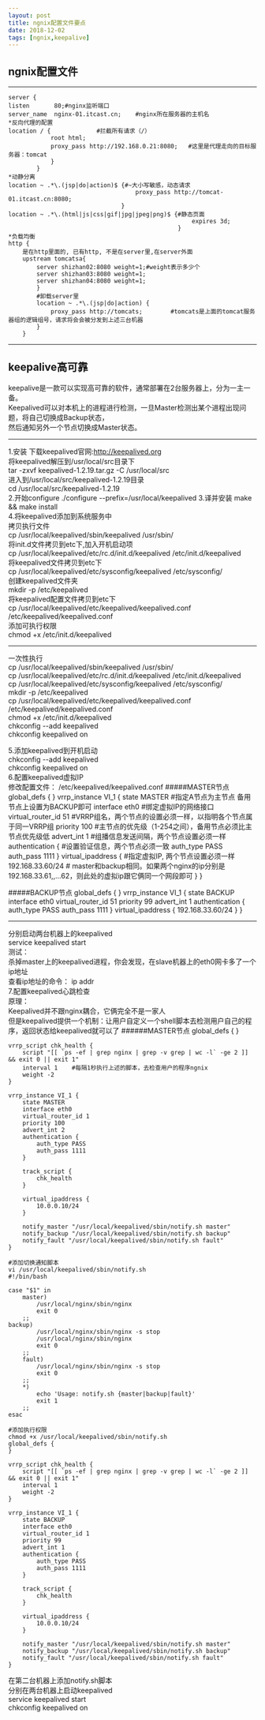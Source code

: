 ```yaml
---
layout: post
title: ngnix配置文件要点
date: 2018-12-02
tags: [ngnix,keepalive]
---
```


ngnix配置文件
----
****
    server {
    listen       80;#nginx监听端口
    server_name  nginx-01.itcast.cn;    #nginx所在服务器的主机名
    *反向代理的配置
    location / {             #拦截所有请求（/）
                root html;
                proxy_pass http://192.168.0.21:8080;   #这里是代理走向的目标服务器：tomcat
                }
            }
    *动静分离
    location ~ .*\.(jsp|do|action)$ {#~大小写敏感，动态请求
                                        proxy_pass http://tomcat-01.itcast.cn:8080;
                                    }
    location ~ .*\.(html|js|css|gif|jpg|jpeg|png)$ {#静态页面
                                                        expires 3d;
                                                    }
    *负载均衡
    http {
        是在http里面的, 已有http, 不是在server里,在server外面
        upstream tomcatsa{ 
            server shizhan02:8080 weight=1;#weight表示多少个
            server shizhan03:8080 weight=1;
            server shizhan04:8080 weight=1;
        	}
    		#卸载server里
    		location ~ .*\.(jsp|do|action) {
    		    proxy_pass http://tomcats;        #tomcats是上面的tomcat服务器组的逻辑组号，请求将会会被分发到上述三台机器
    		}
		}
********
keepalive高可靠
----
keepalive是一款可以实现高可靠的软件，通常部署在2台服务器上，分为一主一备。  
Keepalived可以对本机上的进程进行检测，一旦Master检测出某个进程出现问题，将自己切换成Backup状态，  
然后通知另外一个节点切换成Master状态。
*******
1.安装
下载keepalived官网:http://keepalived.org  
将keepalived解压到/usr/local/src目录下  
tar -zxvf  keepalived-1.2.19.tar.gz -C /usr/local/src  
进入到/usr/local/src/keepalived-1.2.19目录  
cd /usr/local/src/keepalived-1.2.19  
2.开始configure
./configure --prefix=/usr/local/keepalived
3.译并安装
make && make install  
4.将keepalived添加到系统服务中  
拷贝执行文件  
cp /usr/local/keepalived/sbin/keepalived /usr/sbin/  
将init.d文件拷贝到etc下,加入开机启动项  
cp /usr/local/keepalived/etc/rc.d/init.d/keepalived /etc/init.d/keepalived  
将keepalived文件拷贝到etc下  
cp /usr/local/keepalived/etc/sysconfig/keepalived /etc/sysconfig/  
创建keepalived文件夹  
mkdir -p /etc/keepalived  
将keepalived配置文件拷贝到etc下  
cp /usr/local/keepalived/etc/keepalived/keepalived.conf /etc/keepalived/keepalived.conf  
添加可执行权限  
chmod +x /etc/init.d/keepalived  
**********
一次性执行  
cp /usr/local/keepalived/sbin/keepalived /usr/sbin/  
cp /usr/local/keepalived/etc/rc.d/init.d/keepalived /etc/init.d/keepalived  
cp /usr/local/keepalived/etc/sysconfig/keepalived /etc/sysconfig/  
mkdir -p /etc/keepalived  
cp /usr/local/keepalived/etc/keepalived/keepalived.conf /etc/keepalived/keepalived.conf  
chmod +x /etc/init.d/keepalived  
chkconfig --add keepalived  
chkconfig keepalived on  

5.添加keepalived到开机启动  
chkconfig --add keepalived    
chkconfig keepalived on  
6.配置keepalived虚拟IP  
修改配置文件： /etc/keepalived/keepalived.conf
#####MASTER节点
    global_defs {
    }
    vrrp_instance VI_1 {
        state MASTER   #指定A节点为主节点 备用节点上设置为BACKUP即可
        interface eth0    #绑定虚拟IP的网络接口
        virtual_router_id 51   #VRRP组名，两个节点的设置必须一样，以指明各个节点属于同一VRRP组
        priority 100   #主节点的优先级（1-254之间），备用节点必须比主节点优先级低
        advert_int 1  #组播信息发送间隔，两个节点设置必须一样
        authentication {    #设置验证信息，两个节点必须一致
            auth_type PASS
            auth_pass 1111
        }
        virtual_ipaddress {    #指定虚拟IP, 两个节点设置必须一样
            192.168.33.60/24    # master和backup相同。如果两个nginx的ip分别是192.168.33.61,,...62，则此处的虚拟ip跟它俩同一个网段即可
        }
    }

#####BACKUP节点
    global_defs {
    }
    vrrp_instance VI_1 {
        state BACKUP
        interface eth0
        virtual_router_id 51
        priority 99
        advert_int 1
        authentication {
            auth_type PASS
            auth_pass 1111
        }
        virtual_ipaddress {
            192.168.33.60/24
        }
    }  
*********
分别启动两台机器上的keepalived  
service keepalived start  
测试：  
杀掉master上的keepalived进程，你会发现，在slave机器上的eth0网卡多了一个ip地址  
查看ip地址的命令：  ip addr   
7.配置keepalived心跳检查  
原理：  
Keepalived并不跟nginx耦合，它俩完全不是一家人  
但是keepalived提供一个机制：让用户自定义一个shell脚本去检测用户自己的程序，返回状态给keepalived就可以了
######MASTER节点
    global_defs {
    }

    vrrp_script chk_health {
        script "[[ `ps -ef | grep nginx | grep -v grep | wc -l` -ge 2 ]] && exit 0 || exit 1"
        interval 1    #每隔1秒执行上述的脚本，去检查用户的程序ngnix
        weight -2
    }
    
    vrrp_instance VI_1 {
        state MASTER
        interface eth0
        virtual_router_id 1
        priority 100
        advert_int 2
        authentication {
            auth_type PASS
            auth_pass 1111
        }
    
        track_script {
            chk_health
        }
    
        virtual_ipaddress {
            10.0.0.10/24
        }
    
        notify_master "/usr/local/keepalived/sbin/notify.sh master"
        notify_backup "/usr/local/keepalived/sbin/notify.sh backup"
        notify_fault "/usr/local/keepalived/sbin/notify.sh fault"
    }
    
    #添加切换通知脚本
    vi /usr/local/keepalived/sbin/notify.sh
    #!/bin/bash
    
    case "$1" in
        master)
            /usr/local/nginx/sbin/nginx
            exit 0
        ;;
    backup)
            /usr/local/nginx/sbin/nginx -s stop
            /usr/local/nginx/sbin/nginx
            exit 0
        ;;
        fault)
            /usr/local/nginx/sbin/nginx -s stop
            exit 0
        ;;
        *)
            echo 'Usage: notify.sh {master|backup|fault}'
            exit 1
        ;;
    esac
    
    #添加执行权限
    chmod +x /usr/local/keepalived/sbin/notify.sh
    global_defs {
    }
    
    vrrp_script chk_health {
        script "[[ `ps -ef | grep nginx | grep -v grep | wc -l` -ge 2 ]] && exit 0 || exit 1"
        interval 1
        weight -2
    }
    
    vrrp_instance VI_1 {
        state BACKUP
        interface eth0
        virtual_router_id 1
        priority 99
        advert_int 1
        authentication {
            auth_type PASS
            auth_pass 1111
        }
    
        track_script {
            chk_health
        }
    
        virtual_ipaddress {
            10.0.0.10/24
        }
        
        notify_master "/usr/local/keepalived/sbin/notify.sh master"
        notify_backup "/usr/local/keepalived/sbin/notify.sh backup"
        notify_fault "/usr/local/keepalived/sbin/notify.sh fault"
    }

在第二台机器上添加notify.sh脚本  
分别在两台机器上启动keepalived  
service keepalived start   
chkconfig keepalived on



